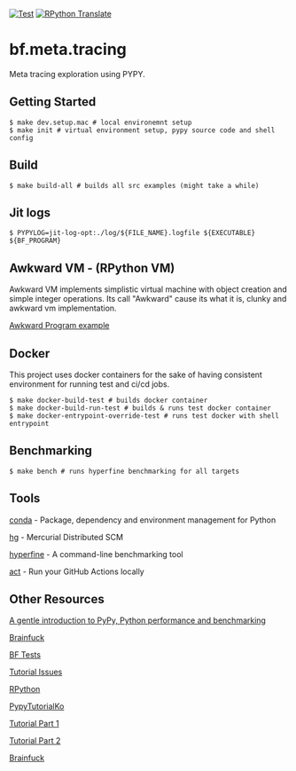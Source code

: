 [![Test](https://github.com/Pavel-Durov/bf.meta.tracing/actions/workflows/test.yml/badge.svg)](https://github.com/Pavel-Durov/bf.meta.tracing/actions/workflows/test.yml)
[![RPython Translate](https://github.com/Pavel-Durov/bf.meta.tracing/actions/workflows/rpython.yml/badge.svg)](https://github.com/Pavel-Durov/bf.meta.tracing/actions/workflows/rpython.yml)

# bf.meta.tracing
Meta tracing exploration using PYPY.

## Getting Started

```shell
$ make dev.setup.mac # local environemnt setup
$ make init # virtual environment setup, pypy source code and shell config
```

## Build
```shell
$ make build-all # builds all src examples (might take a while)
```

## Jit logs
```shell
$ PYPYLOG=jit-log-opt:./log/${FILE_NAME}.logfile ${EXECUTABLE} ${BF_PROGRAM}
```

## Awkward VM - (RPython VM)
Awkward VM implements simplistic virtual machine with object creation and simple integer operations.
Its call "Awkward" cause its what it is, clunky and awkward vm implementation.

[Awkward Program example](./programs/awkward/example.awk)

## Docker
This project uses docker containers for the sake of having consistent environment for running test and ci/cd jobs.

```shell
$ make docker-build-test # builds docker container
$ make docker-build-run-test # builds & runs test docker container
$ make docker-entrypoint-override-test # runs test docker with shell entrypoint
```

## Benchmarking
```shell
$ make bench # runs hyperfine benchmarking for all targets
```

## Tools

[conda](https://docs.conda.io/projects/conda/en/latest/user-guide/install/index.html) - Package, dependency and environment management for Python

[hg](https://formulae.brew.sh/formula/mercurial#default) - Mercurial Distributed SCM

[hyperfine](https://github.com/sharkdp/hyperfine) - A command-line benchmarking tool

[act](https://github.com/nektos/act) - Run your GitHub Actions locally

## Other Resources
[A gentle introduction to PyPy, Python performance and benchmarking](https://medium.com/@pav3ldurov/a-gentle-introduction-to-pypy-python-performance-and-benchmarking-3d0e5609985)

[Brainfuck](https://en.wikipedia.org/wiki/Brainfuck)

[BF Tests](https://github.com/ykjit/ykcbf/tree/master/lang_tests)

[Tutorial Issues](./docs/Issues.md)

[RPython](https://doc.pypy.org/en/latest/coding-guide.html#restricted-python)

[PypyTutorialKo](https://github.com/disjukr/pypy-tutorial-ko)

[Tutorial Part 1](https://morepypy.blogspot.com/2011/04/tutorial-writing-interpreter-with-pypy.html)

[Tutorial Part 2](https://morepypy.blogspot.com/2011/04/tutorial-part-2-adding-jit.html)

[Brainfuck](https://en.wikipedia.org/wiki/Brainfuck)
